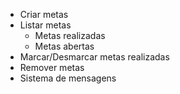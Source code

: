 - Criar metas
- Listar metas
    - Metas realizadas 
    - Metas abertas
- Marcar/Desmarcar metas realizadas
- Remover metas
- Sistema de mensagens